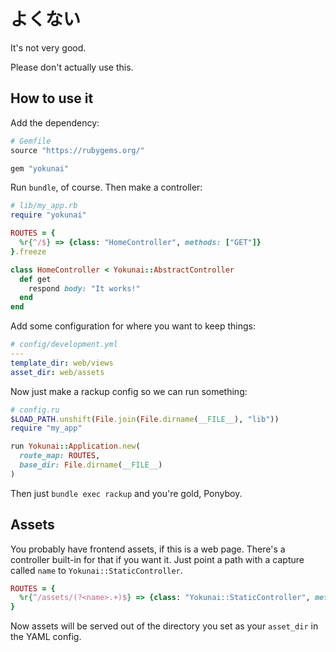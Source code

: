 # よくない

It's not very good.

Please don't actually use this.

## How to use it

Add the dependency:

```ruby
# Gemfile
source "https://rubygems.org/"

gem "yokunai"
```

Run `bundle`, of course. Then make a controller:

```ruby
# lib/my_app.rb
require "yokunai"

ROUTES = {
  %r{^/$} => {class: "HomeController", methods: ["GET"]}
}.freeze

class HomeController < Yokunai::AbstractController
  def get
    respond body: "It works!"
  end
end
```

Add some configuration for where you want to keep things:

```yml
# config/development.yml
---
template_dir: web/views
asset_dir: web/assets
```

Now just make a rackup config so we can run something:

```ruby
# config.ru
$LOAD_PATH.unshift(File.join(File.dirname(__FILE__), "lib"))
require "my_app"

run Yokunai::Application.new(
  route_map: ROUTES,
  base_dir: File.dirname(__FILE__)
)
```

Then just `bundle exec rackup` and you're gold, Ponyboy.

## Assets

You probably have frontend assets, if this is a web page. There's a controller
built-in for that if you want it. Just point a path with a capture called `name`
to `Yokunai::StaticController`.

```ruby
ROUTES = {
  %r{^/assets/(?<name>.+)$} => {class: "Yokunai::StaticController", methods: ["GET"]}
}
```

Now assets will be served out of the directory you set as your `asset_dir` in
the YAML config.
